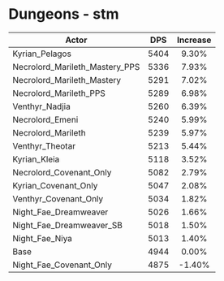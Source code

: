 # Dungeons - stm
| Actor | DPS | Increase |
|---|:---:|:---:|
|Kyrian_Pelagos|5404|9.30%|
|Necrolord_Marileth_Mastery_PPS|5336|7.93%|
|Necrolord_Marileth_Mastery|5291|7.02%|
|Necrolord_Marileth_PPS|5289|6.98%|
|Venthyr_Nadjia|5260|6.39%|
|Necrolord_Emeni|5240|5.99%|
|Necrolord_Marileth|5239|5.97%|
|Venthyr_Theotar|5213|5.44%|
|Kyrian_Kleia|5118|3.52%|
|Necrolord_Covenant_Only|5082|2.79%|
|Kyrian_Covenant_Only|5047|2.08%|
|Venthyr_Covenant_Only|5034|1.82%|
|Night_Fae_Dreamweaver|5026|1.66%|
|Night_Fae_Dreamweaver_SB|5018|1.50%|
|Night_Fae_Niya|5013|1.40%|
|Base|4944|0.00%|
|Night_Fae_Covenant_Only|4875|-1.40%|
